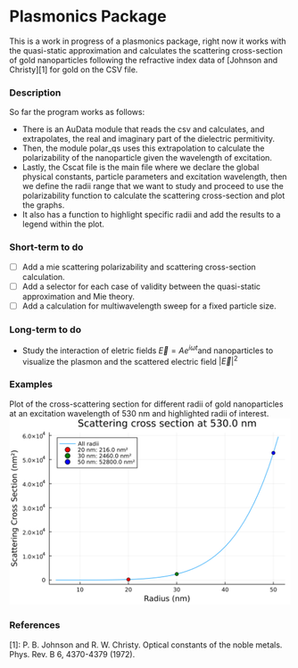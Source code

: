 # Plasmonics Package
This is a work in progress of a plasmonics package, right now it works with the quasi-static approximation and calculates the scattering cross-section of gold nanoparticles following the refractive index data of [Johnson and Christy][1] for gold on the CSV file.
### Description
So far the program works as follows:
-   There is an AuData module that reads the csv and calculates, and extrapolates, the real and imaginary part of the dielectric permitivity.
-   Then, the module polar_qs uses this extrapolation to calculate the polarizability of the nanoparticle given the wavelength of excitation.
-   Lastly, the Cscat file is the main file where we declare the global physical constants, particle parameters and excitation wavelength, then we define the radii range that we want to study and proceed to use the polarizability function to calculate the scattering cross-section and plot the graphs.
-   It also has a function to highlight specific radii and add the results to a legend within the plot.

### Short-term to do
- [ ] Add a mie scattering polarizability and scattering cross-section calculation.
- [ ] Add a selector for each case of validity between the quasi-static approximation and Mie theory.
- [ ]  Add a calculation for multiwavelength sweep for a fixed particle size.

### Long-term to do
- Study the interaction of eletric fields $\vec{E} = Ae^{i\omega t}$and nanoparticles to visualize the plasmon and the scattered electric field $|\vec{E}|^2$


### Examples
Plot of the cross-scattering section for different radii of gold nanoparticles at an excitation wavelength of 530 nm and highlighted radii of interest.
![img](images/scattering_530.svg)

### References
[1]: P. B. Johnson and R. W. Christy. Optical constants of the noble metals. Phys. Rev. B 6, 4370-4379 (1972).